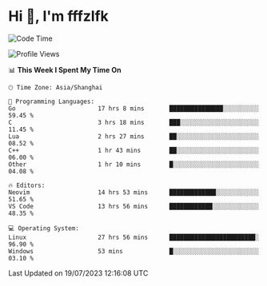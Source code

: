 # Hi 👋, I'm fffzlfk

<!--START_SECTION:waka-->
![Code Time](http://img.shields.io/badge/Code%20Time-324%20hrs%2051%20mins-blue)

![Profile Views](http://img.shields.io/badge/Profile%20Views-0-blue)

📊 **This Week I Spent My Time On** 

```text
🕑︎ Time Zone: Asia/Shanghai

💬 Programming Languages: 
Go                       17 hrs 8 mins       ███████████████░░░░░░░░░░   59.45 % 
C                        3 hrs 18 mins       ███░░░░░░░░░░░░░░░░░░░░░░   11.45 % 
Lua                      2 hrs 27 mins       ██░░░░░░░░░░░░░░░░░░░░░░░   08.52 % 
C++                      1 hr 43 mins        ██░░░░░░░░░░░░░░░░░░░░░░░   06.00 % 
Other                    1 hr 10 mins        █░░░░░░░░░░░░░░░░░░░░░░░░   04.08 % 

🔥 Editors: 
Neovim                   14 hrs 53 mins      █████████████░░░░░░░░░░░░   51.65 % 
VS Code                  13 hrs 56 mins      ████████████░░░░░░░░░░░░░   48.35 % 

💻 Operating System: 
Linux                    27 hrs 56 mins      ████████████████████████░   96.90 % 
Windows                  53 mins             █░░░░░░░░░░░░░░░░░░░░░░░░   03.10 % 
```


 Last Updated on 19/07/2023 12:16:08 UTC
<!--END_SECTION:waka-->
